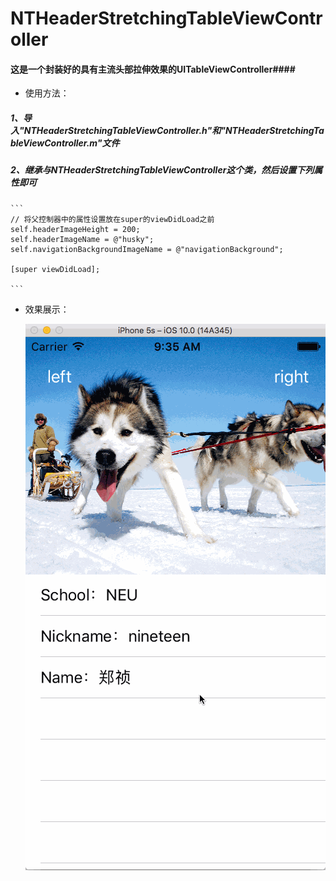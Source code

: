 # NTHeaderStretchingTableViewController
#### 这是一个封装好的具有主流头部拉伸效果的UITableViewController####
* 使用方法：

##### 1、导入"NTHeaderStretchingTableViewController.h"和"NTHeaderStretchingTableViewController.m"文件

##### 2、继承与NTHeaderStretchingTableViewController这个类，然后设置下列属性即可
	
	```
	// 将父控制器中的属性设置放在super的viewDidLoad之前
    self.headerImageHeight = 200;
    self.headerImageName = @"husky";
    self.navigationBackgroundImageName = @"navigationBackground";
    
    [super viewDidLoad];
    
	```

* 效果展示：

   ![示意图](示意图.gif) 
